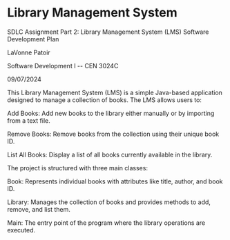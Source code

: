 # Library Management System

SDLC Assignment Part 2: Library Management System (LMS) Software Development Plan 

LaVonne Patoir 

Software Development I -- CEN 3024C 

09/07/2024 


This Library Management System (LMS) is a simple Java-based application designed to manage a collection of books. The LMS allows users to:

Add Books: Add new books to the library either manually or by importing from a text file.

Remove Books: Remove books from the collection using their unique book ID.

List All Books: Display a list of all books currently available in the library.


The project is structured with three main classes:

Book: Represents individual books with attributes like title, author, and book ID.

Library: Manages the collection of books and provides methods to add, remove, and list them.

Main: The entry point of the program where the library operations are executed.
